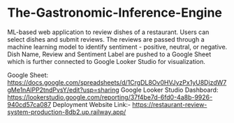 # The-Gastronomic-Inference-Engine

ML-based web application to review dishes of a restaurant. Users can select dishes and submit reviews. The reviews are passed through a machine learning model to identify sentiment - positive, neutral, or negative. Dish Name, Review and Sentiment Label are pushed to a Google Sheet which is further connected to Google Looker Studio for visualization.

Google Sheet: https://docs.google.com/spreadsheets/d/1CrgDL8Ov0HVJyzPx1yU8DjzdW7gMe1nAlPP2tndPvsY/edit?usp=sharing
Google Looker Studio Dashboard: https://lookerstudio.google.com/reporting/37f4be7d-6fd0-4a8b-9926-940cd57ca087
Deployment Website Link:- https://restaurant-review-system-production-8db2.up.railway.app/
